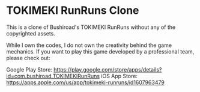 # TOKIMEKI RunRuns Clone

This is a clone of Bushiroad's TOKIMEKI RunRuns without any of the copyrighted assets.

While I own the codes, I do not own the creativity behind the game mechanics. If you want to play this game developed by a professional team, please check out:

Google Play Store: https://play.google.com/store/apps/details?id=com.bushiroad.TOKIMEKIRunRuns
iOS App Store: https://apps.apple.com/us/app/tokimeki-runruns/id1607963479
